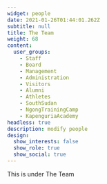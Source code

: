 ```yaml
---
widget: people
date: 2021-01-26T01:44:01.262Z
subtitle: null
title: The Team
weight: 68
content:
  user_groups:
    - Staff
    - Board
    - Management
    - Administration
    - Visitors
    - Alumni
    - Athletes
    - SouthSudan
    - NgongTrainingCamp
    - KapenguriaAcademy
headless: true
description: modify people
design:
  show_interests: false
  show_role: true
  show_social: true
---
```

This  is under The Team
